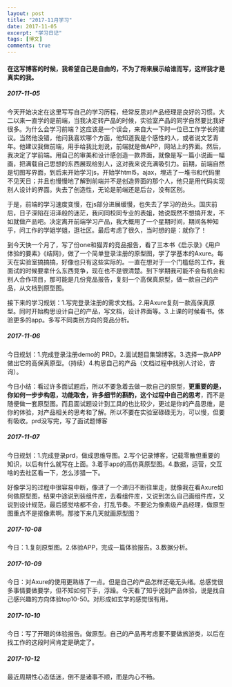 ```yaml
---
layout: post
title: "2017-11月学习"
date: 2017-11-05
excerpt: "学习日记"
tags: [博文]
comments: true
---
```


#### 在这写博客的时候，我希望自己是自由的，不为了将来展示给谁而写，这样我才是真实的我。

##### 2017-11-05

今天开始决定在这里写写自己的学习历程，经常反思对产品经理是良好的习惯。大二以来一直学的是前端，当我决定转产品的时候，实验室产品的同学自然要比我好很多。为什么会学习前端？这应该是一个误会，来自大一下时一位已工作学长的建议。当然他没错，他问我喜欢哪个方面，他知道我是个感性的人，或者说文艺青年。他建议我做前端，用手给我比划说，前端就是做APP，网站上的界面。然后，我决定了学前端。用自己的审美和设计感创造一款界面，就像是写一篇小说画一幅画，把满载自己思想的东西展现给别人，这对我来说充满吸引力。前期，前端自然是切图写界面，到后来开始学习js，开始学html5，ajax，埋进了一堆书和代码里不见天日；并且也慢慢地了解到前端并不是创造界面的那个人，他只是用代码实现别人设计的界面。失去了创造性，无论是前端还是后台，没有区别。

于是，前端的学习速度变慢，在js部分进展缓慢，也失去了学习的劲头。国庆前后，日子深陷在沼泽般的迷茫，我问同校同专业的表姐，她说既然不想搞开发，不如就做产品吧。决定离开前端学习产品，我大概用了一个星期时间，期间各种知乎，问工作的学姐学姐，逛社区。最后考虑了很久，当时想的是：就你了！

到今天快一个月了，写了份one和猫弄的竞品报告，看了三本书《启示录》《用户体验的要素》《结网》，做了一个简单登录注册的原型图，学了学基本的Axure。每天在实验室搞搞搞，好像也只有这些实际的。一直在想对于一个门槛低的工作，我面试的时候要拿什么东西竞争，现在也不是很清楚。到下学期我可能不会有机会和别人合作项目，那可能是几份竞品报告，复刻一个高保真原型，做一款自己的产品，从文档到原型图。

接下来的学习规划：1.写完登录注册的需求文档。2.用Axure复刻一款高保真原型。同时开始构思设计自己的产品，写文档，设计界面等。3.上课的时候看书。体验更多的app。多写不同类别方向的竞品分析。

##### 2017-11-06

今日规划：1.完成登录注册demo的	PRD。2.面试题目集锦博客。3.选择一款APP做出它的高保真原型。（持续）4.构思自己的产品（文档过程中找别人讨论，咨询）。

今日小结：看过许多面试题后，所以不要急着去做一款自己的原型，**更重要的是，你如何一步步构思，功能取舍，许多细节的斟酌，这个过程中自己的思考**，而不是随便做一套原型图。而且面试题设计到工具的也比较少，更过是你的产品思维，是你的体验，对产品相关的思考和了解。所以不要在实验室碌碌无为，可以慢，但要有吸收。prd没写完，写了面试题博客

##### 2017-11-07

今日规划：1.完成登录prd，做成思维导图。2.写个记录博客，记载零散但重要的知识，以后有什么就写在上面。3.着手app的高仿真原型图。4.数据，运营，交互啥的去社区看一下，怎么涉猎一下。

好像学习的过程中很容易中断，像进了一个递归不断往里走，就像我在看Axure如何做原型图，结果中途说到装组件库，去看组件库，又说到怎么自己画组件库，又说到设计规范，最后感觉啥都不会，打乱节奏。不要沦为像素级产品经理，做原型图重点不是抠像素啊。那接下来几天就画原型图？

##### 2017-10-08

今日：1.复刻原型图。2.体验APP，完成一篇体验报告。3.数据分析。


##### 2017-10-09

今日：对Axure的使用更熟练了一点。但是自己的产品怎样还毫无头绪。总感觉很多事情要做要学，但不知如何下手，浮躁。今天看了知乎说到产品体验，说是找自己感兴趣的方向体验top10-50。对形成如玄学的感觉很有用。

##### 2017-10-10

今日：写了开眼的体验报告。做原型。自己的产品再考虑要不要做旅游类，以后在找工作的这段时间肯定是确定了。

##### 2017-10-12

最近周期性心态低迷，倒不是诸事不顺，而是内心不畅。



